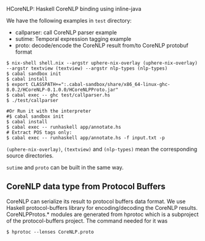 HCoreNLP: Haskell CoreNLP binding using inline-java

We have the following examples in `test` directory:

* callparser: call CoreNLP parser example 
* sutime: Temporal expression tagging example
* proto: decode/encode the CoreNLP result from/to CoreNLP protobuf format 


```
$ nix-shell shell.nix --argstr uphere-nix-overlay (uphere-nix-overlay) --argstr textview (textview) --argstr nlp-types (nlp-types)
$ cabal sandbox init
$ cabal install
$ export CLASSPATH+=":.cabal-sandbox/share/x86_64-linux-ghc-8.0.2/HCoreNLP-0.1.0.0/HCoreNLPProto.jar"
$ cabal exec -- ghc test/callparser.hs
$ ./test/callparser

#Or Run it with the interpreter
#$ cabal sandbox init
$ cabal install
$ cabal exec -- runhaskell app/annotate.hs
# Extract POS tags only:
$ cabal exec -- runhaskell app/annotate.hs -f input.txt -p
```

`(uphere-nix-overlay)`, `(textview)` and `(nlp-types)` mean the corresponding source directories.

`sutime` and `proto` can be built in the same way.

CoreNLP data type from Protocol Buffers
---------------------------------------

CoreNLP can serialize its result to protocol buffers data format. We use Haskell protocol-buffers library
for encoding/decoding the CoreNLP results. CoreNLPProtos.* modules are generated from hprotoc which is a
subproject of the protocol-buffers project. The command needed for it was
```
$ hprotoc --lenses CoreNLP.proto
```
